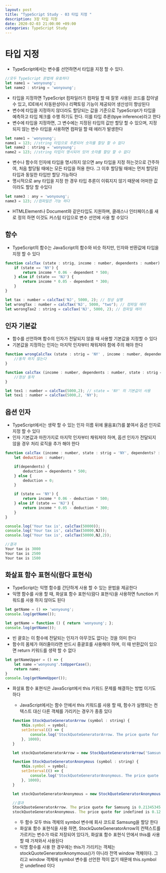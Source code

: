 ```yaml
---
layout: post
title: "TypeScript Study - 03 타입 지정 "
description: 3장 타입 지정
date: 2020-02-03 21:00:00 +09:00
categories: TypeScript Study
---
```





# 타입 지정
- TypeScript에서는 변수를 선언하면서 타입을 지정 할 수 있다.

```javascript
//모두 TypeScript 문법에 유효하다
let name1 = 'wonyoung';
let name2 : string = 'wonyoung';
```

- 타입을 지정하면 TypeScript 컴파일러가 컴파일 할 때 잘못 사용된 코드를 잡아낼 수 있고, IDE에서 자동완성이나 리팩토링 기능이 제공되어 생산성이 향상된다
- 변수에 타입을 지정하지 않더라도 할당되는 값을 기준으로 TypeScript가 타입을 예측하고 타입 체크를 수행 하기도 한다. 이를 타입 추론(tpye inference)라고 한다
- 변수에 타입을 지정하면, 그 변수에는 지정된 타입의 값만 할당 할 수 있으며, 지정되지 않는 변수 타입을 사용하면 컴파일 할 때 에러가 발생한다

```javascript
let name1 = 'wonyoung';
name1 = 123; //string 타입으로 추론되어 숫자를 할당 할 수 없다
let name2 : string = 'wonyoung';
name2 = 123; //string 타입이 명시되어 있어 숫자를 할당 할 수 없다
```

- 변수나 함수의 인자에 타입을 명시하지 않으면 any 타입을 지정 하는것으로 간주하여, 처음 할당될 때에는 모든 타입을 허용 한다. 그 이후 할당될 때에는 먼저 할당된 타입과 동일한 타입만 할당 가능하다
- 명시적으로 any 타입을 지정 한 경우 타입 추론이 이뤄지지 않기 때문에 어떠한 값이라도 할당 할 수있다

```javascript
let name3 : any = 'wonyoung';
name3 = 123; //컴파일은 가능 하다
```

- HTMLElement나 Document와 같은타입도 지원하며, 클래스나 인터페이스를 새로 정의 하면 이것도 커스텀 타입으로 변수 선언에 사용 할 수있다

## 함수
- TypeScript의 함수는 JavaScript의 함수와 비슷 하지만, 인자와 반환값에 타입을 지정 할 수 있다

```javascript
function calcTax (state : strig, income : number, dependents : number) : number {
    if (state == 'NY') {
        return income * 0.06 - dependent * 500;
    } else if (state == 'NJ') {
        return income * 0.05 - dependent * 300;
    }
}

let tax : number = calcTax('NJ', 5000, 2); // 정상 실행
let wrongTax : number = calcTax('NJ', 5000, "two"); // 컴파일 에러
let worongTax2 : string = calcTax('NJ', 5000, 2); // 컴파일 에러
```

## 인자 기본값
- 함수를 선언하며 함수의 인자가 전달되지 않을 때 사용할 기본값을 지정할 수 있다
- 기본값을 지정하는 인자는 마지막 인자부터 채워져야 함에 주의 해야 한다

```javascript
function wrongCalcTax (state : strig = 'NY' , income : number, dependents : number) : number {
    //동작 하지 않는다
}

function calcTax (income : number, dependents : number, state : strig = 'NY') : number {
    //정상 동작
}

let tex1 : number = calcTax(5000,2); // state = 'NY' 의 기본값이 사용
let tex1 : number = calcTax(5000,2, 'NY');
```

## 옵션 인자
- TypeScript에서는 생략 할 수 있는 인자 이름 뒤에 물음표(?)를 붙여서 옵션 인자로 지정 할 수 있다
- 인자 기본값과 마찬가지로 마지막 인자부터 채워져야 하며, 옵션 인자가 전달되지 않을 경우 처리 로직을 추가 해야 한다

```javascript
function calcTax (income : number, state : strig = 'NY', dependents? : number ) : number {
    let deduction : number;

    if(dependents) {
        deduction = dependents * 500;
    } else {
        deduction = 0;
    }

    if (state == 'NY') {
        return income * 0.06 - deduction * 500;
    } else if (state == 'NJ') {
        return income * 0.05 - deduction * 300;
    }
}

console.log('Your tax is', calcTax(50000));
console.log('Your tax is', calcTax(50000,NJ));
console.log('Your tax is', calcTax(50000,NJ,2));

//결과
Your tax is 3000
Your tax is 2500
Your tax is 1500
```

## 화살표 함수 표현식(람다 표현식)
- TypeScript는 익명 함수를 간단하게 사용 할 수 있는 문법을 제공한다
- 익명 함수를 사용 할 때, 화살표 함수 표현식(람다 표현식)을 사용하면 function 키워드를 사용 하지 않아도 된다

```javascript
let getName = () => 'wonyoung';
console.log(getName());

let getName = function () { return 'wonyoung'; };
console.log(getName());
```

- 빈 괄호는 이 함수에 전달되는 인자가 아무것도 없다는 것을 의미 한다
- 함수의 몸체가 여러줄이라면 반드시 중괄호를 사용해야 하며, 이 때 반환값이 있으면 return 키워드를 생략 할 수 없다

```javascript
let getNameUpper = () => {
    let name ='wonyoung'.toUpperCase();
    return name;
}
console.log(getNameUpper());
```

- 화살표 함수 표현식은 JavaScript에서 this 키워드 문제를 해결하는 방법 이기도 하다
    * JavaScript에서는 함수 안에서 this 키워드를 사용 할 때, 함수가 실행되는 컨텍스트 대신 다른 객체를 가리키는 경우가 종종 있다
    
    ```javascript
    function StockQuoteGeneratorArrow (symbol : string) {
        this.symbol = symbol;
        setInterval(() => {
            console.log('StockQuoteGeneratorArrow. The price quote for ' + this.symbol + ' is ' + Math.random());
        }, 1000);
    }

    let stockQuoteGeneratorArrow = new StockQuoteGeneratorArrow('Samsung');

    function StockQuoteGeneratorAnonymous (symbol : string) {
        this.symbol = symbol;
        setInterval(() => {
            console.log('StockQuoteGeneratorAnonymous. The price quote for ' + this.symbol + ' is ' + Math.random());
        }, 1000);
    }

    let stockQuoteGeneratorAnonymous = new StockQuoteGeneratorAnonymous('Samsung');

    //결과
    StockQuoteGeneratorArrow. The price quote for Samsung is 0.213453453465
    stockQuoteGeneratorAnonymous. The price quote for indefined is 0.1245456
    ```

    * 두 함수 모두 this 객체의 symbol 변수에 회사 코드로 Samsung을 할당 한다
    * 화살표 함수 표현식을 사용 하면, StockQuoteGeneratorArrow의 컨텍스트를 가르키는 변수가 따로 저장되어 있다가, 화살표 함수 표현식 안에서 this를 사용 할 때 가져와서 사용된다
    * 익명 함수를 사용 한 경우에는 this가 가리키는 객체는 stockQuoteGeneratorAnonymous()가 아니라 전역 window 객체이다. 그리고 window 객체에 symbol 변수를 선언한 적이 없기 때문에 this.symbol 은 undefined 이다


